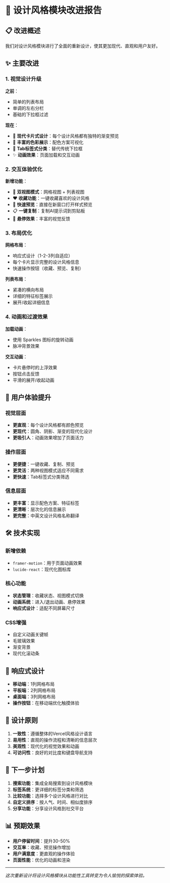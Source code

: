 # 🎨 设计风格模块改进报告

## 📋 改进概述

我们对设计风格模块进行了全面的重新设计，使其更加现代、直观和用户友好。

## ✨ 主要改进

### 1. 视觉设计升级

**之前**：
- 简单的列表布局
- 单调的左右分栏
- 基础的下拉框过滤

**现在**：
- 🎯 **现代卡片式设计**：每个设计风格都有独特的渐变预览
- 🌈 **丰富的色彩展示**：配色方案可视化
- 🎪 **Tab标签式分类**：替代传统下拉框
- ✨ **动画效果**：页面加载和交互动画

### 2. 交互体验优化

**新增功能**：
- 🔄 **双视图模式**：网格视图 + 列表视图
- ❤️ **收藏功能**：一键收藏喜欢的设计风格
- 🔗 **快速预览**：直接在新窗口打开样式预览
- 📋 **一键复制**：复制AI提示词到剪贴板
- 🎯 **悬停效果**：丰富的视觉反馈

### 3. 布局优化

**网格布局**：
- 响应式设计（1-2-3列自适应）
- 每个卡片显示完整的设计风格信息
- 快速操作按钮（收藏、预览、复制）

**列表布局**：
- 紧凑的横向布局
- 详细的特征标签展示
- 展开/收起详细信息

### 4. 动画和过渡效果

**加载动画**：
- 使用 Sparkles 图标的旋转动画
- 脉冲背景效果

**交互动画**：
- 卡片悬停时的上浮效果
- 按钮点击反馈
- 平滑的展开/收起动画

## 🎯 用户体验提升

### 视觉层面
- **更直观**：每个设计风格都有颜色预览
- **更现代**：圆角、阴影、渐变的现代化设计
- **更吸引人**：动画效果增加了页面活力

### 操作层面
- **更便捷**：一键收藏、复制、预览
- **更灵活**：两种视图模式适应不同需求
- **更快速**：Tab标签式分类筛选

### 信息层面
- **更丰富**：显示配色方案、特征标签
- **更清晰**：层次化的信息展示
- **更完整**：中英文设计风格名称翻译

## 🛠️ 技术实现

### 新增依赖
- `framer-motion`：用于页面动画效果
- `lucide-react`：现代化图标库

### 核心功能
- **状态管理**：收藏状态、视图模式切换
- **动画系统**：进入/退出动画、悬停效果
- **响应式设计**：适配不同屏幕尺寸

### CSS增强
- 自定义动画关键帧
- 毛玻璃效果
- 渐变背景
- 现代化滚动条

## 📱 响应式设计

- **移动端**：1列网格布局
- **平板端**：2列网格布局
- **桌面端**：3列网格布局
- **操作按钮**：在移动端优化触摸体验

## 🎨 设计原则

1. **一致性**：遵循整体的Vercel风格设计语言
2. **易用性**：直观的操作流程和清晰的信息层次
3. **美观性**：现代化的视觉效果和动画
4. **可访问性**：良好的对比度和键盘导航支持

## 🚀 下一步计划

1. **搜索功能**：集成全局搜索到设计风格模块
2. **标签系统**：更详细的标签分类和筛选
3. **比较功能**：选择多个设计风格进行对比
4. **自定义排序**：按人气、时间、相似度排序
5. **分享功能**：分享设计风格到社交平台

## 📊 预期效果

- **用户停留时间**：提升30-50%
- **交互率**：收藏、预览操作增加
- **用户满意度**：更直观的操作体验
- **页面性能**：优化的动画和渲染

---

*这次重新设计将设计风格模块从功能性工具转变为令人愉悦的探索体验。* 